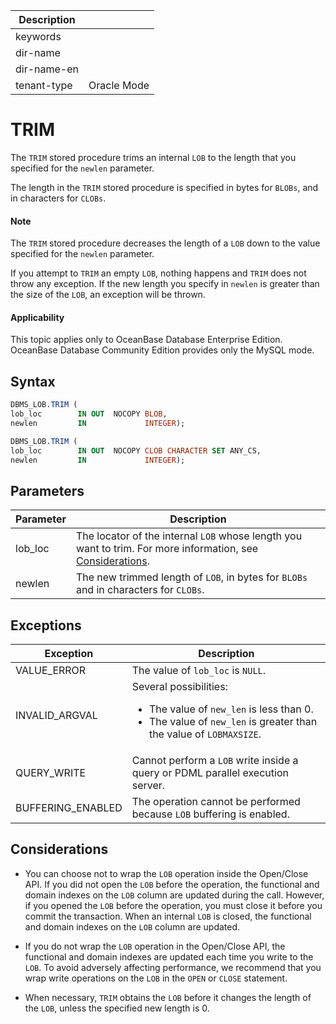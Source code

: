 | Description   |                 |
|---------------|-----------------|
| keywords      |                 |
| dir-name      |                 |
| dir-name-en   |                 |
| tenant-type   | Oracle Mode     |

# TRIM

The `TRIM` stored procedure trims an internal `LOB` to the length that you specified for the `newlen` parameter.

The length in the `TRIM` stored procedure is specified in bytes for `BLOBs`, and in characters for `CLOBs`.

  <main id="notice" type='explain'>
    <h4>Note</h4>
    <p>The <code>TRIM</code> stored procedure decreases the length of a <code>LOB</code> down to the value specified for the <code>newlen</code> parameter. </p>
  </main>

If you attempt to `TRIM` an empty `LOB`, nothing happens and `TRIM` does not throw any exception. If the new length you specify in `newlen` is greater than the size of the `LOB`, an exception will be thrown.


  <main id="notice" >
    <h4>Applicability</h4>
    <p>This topic applies only to OceanBase Database Enterprise Edition. OceanBase Database Community Edition provides only the MySQL mode. </p>
  </main>


## Syntax

```sql
DBMS_LOB.TRIM (
lob_loc        IN OUT  NOCOPY BLOB,
newlen         IN             INTEGER);

DBMS_LOB.TRIM (
lob_loc        IN OUT  NOCOPY CLOB CHARACTER SET ANY_CS,
newlen         IN             INTEGER);
```



## Parameters



| **Parameter** | **Description** |
|---------|---------------------------------------------------------------------------------------|
| lob_loc | The locator of the internal `LOB` whose length you want to trim. For more information, see [Considerations](../9300.dbms-lob-oracle/100.dbms-lob-overview-oracle.md).  |
| newlen | The new trimmed length of `LOB`, in bytes for `BLOBs` and in characters for `CLOBs`.  |



## Exceptions



| **Exception** | **Description** |
|-------------------|------------------------------------------------------------------------------------------------------------------------------------------------------------------|
| VALUE_ERROR | The value of `lob_loc` is `NULL`.  |
| INVALID_ARGVAL | Several possibilities: <ul><li> The value of `new_len` is less than 0.   </li><li> The value of `new_len` is greater than the value of `LOBMAXSIZE`. </li></ul> |
| QUERY_WRITE | Cannot perform a `LOB` write inside a query or PDML parallel execution server.  |
| BUFFERING_ENABLED | The operation cannot be performed because `LOB` buffering is enabled.  |



## Considerations

* You can choose not to wrap the `LOB` operation inside the Open/Close API. If you did not open the `LOB` before the operation, the functional and domain indexes on the `LOB` column are updated during the call. However, if you opened the `LOB` before the operation, you must close it before you commit the transaction. When an internal `LOB` is closed, the functional and domain indexes on the `LOB` column are updated.



* If you do not wrap the `LOB` operation in the Open/Close API, the functional and domain indexes are updated each time you write to the `LOB`. To avoid adversely affecting performance, we recommend that you wrap write operations on the `LOB` in the `OPEN` or `CLOSE` statement.



* When necessary, `TRIM` obtains the `LOB` before it changes the length of the `LOB`, unless the specified new length is 0.
